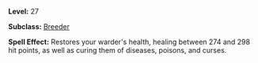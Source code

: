 <!-- TITLE: Spell: Herikols Soothing -->
<!-- SUBTITLE:  -->

**Level:** 27

**Subclass:** [Breeder](breeder)

**Spell Effect:** Restores your warder's health, healing between 274 and 298 hit points, as well as curing them of diseases, poisons, and curses.